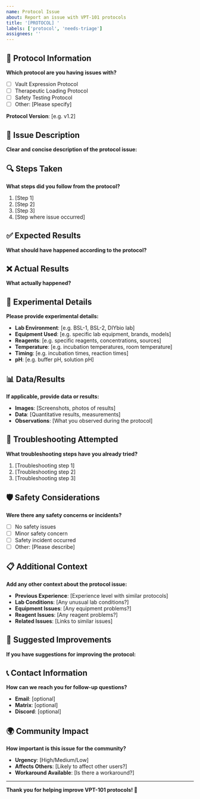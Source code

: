 ```yaml
---
name: Protocol Issue
about: Report an issue with VPT-101 protocols
title: '[PROTOCOL] '
labels: ['protocol', 'needs-triage']
assignees: ''
---
```


## 🧬 Protocol Information

**Which protocol are you having issues with?**

- [ ] Vault Expression Protocol
- [ ] Therapeutic Loading Protocol
- [ ] Safety Testing Protocol
- [ ] Other: [Please specify]

**Protocol Version**: [e.g. v1.2]

## 🐛 Issue Description

**Clear and concise description of the protocol issue:**

## 🔍 Steps Taken

**What steps did you follow from the protocol?**

1. [Step 1]
2. [Step 2]
3. [Step 3]
4. [Step where issue occurred]

## ✅ Expected Results

**What should have happened according to the protocol?**

## ❌ Actual Results

**What actually happened?**

## 🧪 Experimental Details

**Please provide experimental details:**

- **Lab Environment**: [e.g. BSL-1, BSL-2, DIYbio lab]
- **Equipment Used**: [e.g. specific lab equipment, brands, models]
- **Reagents**: [e.g. specific reagents, concentrations, sources]
- **Temperature**: [e.g. incubation temperatures, room temperature]
- **Timing**: [e.g. incubation times, reaction times]
- **pH**: [e.g. buffer pH, solution pH]

## 📊 Data/Results

**If applicable, provide data or results:**

- **Images**: [Screenshots, photos of results]
- **Data**: [Quantitative results, measurements]
- **Observations**: [What you observed during the protocol]

## 🔧 Troubleshooting Attempted

**What troubleshooting steps have you already tried?**

1. [Troubleshooting step 1]
2. [Troubleshooting step 2]
3. [Troubleshooting step 3]

## 🛡️ Safety Considerations

**Were there any safety concerns or incidents?**

- [ ] No safety issues
- [ ] Minor safety concern
- [ ] Safety incident occurred
- [ ] Other: [Please describe]

## 📋 Additional Context

**Add any other context about the protocol issue:**

- **Previous Experience**: [Experience level with similar protocols]
- **Lab Conditions**: [Any unusual lab conditions?]
- **Equipment Issues**: [Any equipment problems?]
- **Reagent Issues**: [Any reagent problems?]
- **Related Issues**: [Links to similar issues]

## 🔧 Suggested Improvements

**If you have suggestions for improving the protocol:**

## 📞 Contact Information

**How can we reach you for follow-up questions?**

- **Email**: [optional]
- **Matrix**: [optional]
- **Discord**: [optional]

## 🌍 Community Impact

**How important is this issue for the community?**

- **Urgency**: [High/Medium/Low]
- **Affects Others**: [Likely to affect other users?]
- **Workaround Available**: [Is there a workaround?]

---

**Thank you for helping improve VPT-101 protocols! 🧬** 